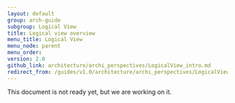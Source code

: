```yaml
---
layout: default
group: arch-guide
subgroup: Logical View
title: Logical view overview
menu_title: Logical View
menu_node: parent
menu_order:
version: 2.0
github_link: architecture/archi_perspectives/LogicalView_intro.md
redirect_from: /guides/v1.0/architecture/archi_perspectives/LogicalView_intro.html
---
```


This document is not ready yet, but we are working on it.
